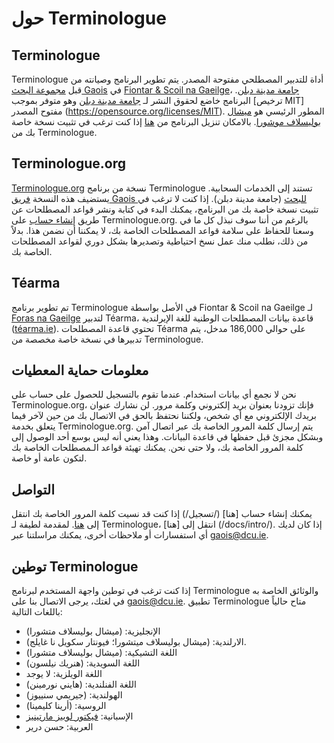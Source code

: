 # حول Terminologue

## Terminologue

Terminologue أداة للتدبير المصطلحي مفتوحة المصدر. يتم تطوير البرنامج وصيانته من قبل [مجموعة البحث Gaois](https://www.gaois.ie/en/) في [Fiontar & Scoil na Gaeilge](https://www.dcu.ie/fiontar_scoilnagaeilge/gaeilge/index.shtml)، [جامعة مدينة دبلن](https://www.dcu.ie/). البرنامج خاضع لحقوق النشر لـ [جامعة مدينة دبلن](https://www.dcu.ie/) وهو متوفر بموجب [ترخيص MIT] مفتوح المصدر (https://opensource.org/licenses/MIT). المطور الرئيسي هو [ميشال بوليسلاف موشورا](https://michmech.github.io/). بالامكان تنزيل البرنامج من [هنا](https://github.com/gaois/terminologue) إذا كنت ترغب في تثبيت نسخة خاصة بك من Terminologue.

## Terminologue.org

[Terminologue.org](https://www.terminologue.org/)  نسخة من برنامج Terminologue تستند إلى الخدمات السحابية. يستضيف هذه النسخة [فريق Gaois للبحث](https://www.gaois.ie/en/) (جامعة مدينة دبلن). إذا كنت لا ترغب في تثبيت نسخة خاصة بك من البرنامج، يمكنك البدء في كتابة ونشر قواعد المصطلحات عن طريق [إنشاء حساب](/signup/) على Terminologue.org. بالرغم من أننا سوف نبذل كل ما في وسعنا للحفاظ على سلامة قواعد المصطلحات الخاصة بك، لا يمكننا أن نضمن هذا. بدلاً من ذلك، نطلب منك عمل نسخ احتياطية وتصديرها بشكل دوري لقواعد المصطلحات الخاصة بك.

## Téarma

تم تطوير برنامج Terminologue في الأصل بواسطة Fiontar & Scoil na Gaeilge لـ [Foras na Gaeilge](https://www.forasnagaeilge.ie/) لتدبير Téarma، قاعدة بيانات المصطلحات الوطنية للغة الإيرلندية ([téarma.ie](https://www.tearma.ie/)). تحتوي قاعدة المصطلحات Téarma على حوالي 186,000 مدخل، يتم تدبيرها في نسخة خاصة مخصصة من Terminologue.

## معلومات حماية المعطيات

نحن لا نجمع أي بيانات استخدام. عندما تقوم بالتسجيل للحصول على حساب على Terminologue.org، فإنك تزودنا بعنوان بريد إلكتروني وكلمة مرور. لن نشارك عنوان بريدك الإلكتروني مع أي شخص، ولكننا نحتفظ بالحق في الاتصال بك من حين لآخر فيما يتعلق بخدمة Terminologue.org. يتم إرسال كلمة المرور الخاصة بك عبر اتصال آمن وبشكل مجزئ قبل حفظها في قاعدة البيانات. وهذا يعني أنه ليس بوسع أحد الوصول إلى كلمة المرور الخاصة بك، ولا حتى نحن. يمكنك تهيئة قواعد الـمصطلحات الخاصة بك لتكون عامة أو خاصة.

## التواصل

يمكنك إنشاء حساب [هنا] (/تسجيل/) إذا كنت قد نسيت كلمة المرور الخاصة بك انتقل إلى [هنا](/forgotpwd/). لمقدمة لطيفة لـ Terminologue، انتقل إلى [هنا] (/docs/intro/). إذا كان لديك أي استفسارات أو ملاحظات أخرى، يمكنك مراسلتنا عبر <gaois@dcu.ie>.

## توطين Terminologue

إذا كنت ترغب في توطين واجهة المستخدم لبرنامج Terminologue والوثائق الخاصة به في لغتك، يرجى الاتصال بنا على <gaois@dcu.ie>. تطبيق Terminologue متاح حالياً باللغات التالية:

- الإنجليزية: (ميشال بوليسلاف متشورا)
- الارلندية: (ميشال بوليسلاف ميتشورا؛ فيونتار سكويل نا غايلج).
- اللغة التشيكية: (ميشال بوليسلاف متشورا)
- اللغة السويدية: (هنريك نيلسون)
- اللغة الويلزية: لا يوجد
- اللغة الفنلندية: (هايني نورمينن)
- الهولندية: (جيريمي سنييوز)
- الروسية: (أرينا كليمينا)
- الإسبانية: [فيكتور لوبيز مارتينيز](https://www.linkedin.com/in/translatorvictorlopez/)
- العربية: حسن درير
